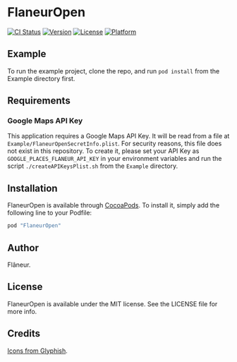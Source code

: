 # FlaneurOpen

[![CI Status](http://img.shields.io/travis/dirtyhenry/FlaneurOpen.svg?style=flat)](https://travis-ci.org/dirtyhenry/FlaneurOpen)
[![Version](https://img.shields.io/cocoapods/v/FlaneurOpen.svg?style=flat)](http://cocoapods.org/pods/FlaneurOpen)
[![License](https://img.shields.io/cocoapods/l/FlaneurOpen.svg?style=flat)](http://cocoapods.org/pods/FlaneurOpen)
[![Platform](https://img.shields.io/cocoapods/p/FlaneurOpen.svg?style=flat)](http://cocoapods.org/pods/FlaneurOpen)

## Example

To run the example project, clone the repo, and run `pod install` from the Example directory first.

## Requirements

### Google Maps API Key

This application requires a Google Maps API Key. It will be read from a file at
`Example/FlaneurOpenSecretInfo.plist`. For security reasons, this file does not
exist in this repository. To create it, please set your API Key as `GOOGLE_PLACES_FLANEUR_API_KEY`
in your environment variables and run the script `./createAPIKeysPlist.sh` from
the `Example` directory.

## Installation

FlaneurOpen is available through [CocoaPods](http://cocoapods.org). To install
it, simply add the following line to your Podfile:

```ruby
pod "FlaneurOpen"
```

## Author

Flâneur.

## License

FlaneurOpen is available under the MIT license. See the LICENSE file for more info.

## Credits

[Icons from Glyphish](http://www.glyphish.com).
